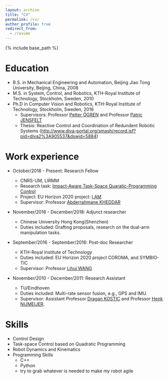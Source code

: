 ```yaml
---
layout: archive
title: "CV"
permalink: /cv/
author_profile: true
redirect_from:
  - /resume
---
```


{% include base_path %}

Education
======
* B.S. in Mechanical Engineering and Automation, Beijing Jiao Tong University, Beijing, China, 2008
* M.S. in System, Control, and Robotics, KTH-Royal Institute of Technology, Stockholm, Sweden, 2010
* Ph.D in Computer Vision and Robotics, KTH-Royal Institute of Technology, Stockholm, Sweden, 2016
  * Supervisors: Professor [Petter ÖGREN](https://www.kth.se/profile/petter) and Professor [Patric JENSFELT](https://www.kth.se/profile/patric)
  * Thesis: Reactive Control and Coordination of Redundent Robotic Systems (http://www.diva-portal.org/smash/record.jsf?pid=diva2%3A905537&dswid=5884)

Work experience
======
* October/2018 - Present: Research Fellow
  * CNRS-UM, LIRMM
  * Research task: [Impact-Aware Task-Space Quaratic-Programming Control](https://arxiv.org/pdf/2006.01987)
  * Project: EU Horizon 2020 project: [I.AM](http://i-am-project.eu/)
  * Supervisor: Professor [Abderrahmane KHEDDAR](http://www.lirmm.fr/lirmm_eng/users/utilisateurs-lirmm/equipes/idh/abderrahmane-kheddar)

* November/2016 - December/2018: Adjunct researcher
  * Chinese University Hong Kong(Shenzhen)
  * Duties included: Drafting proposals, research on the dual-arm manipulation tasks. 
  
* September/2016 - September/2016: Post-doc Researcher
  * KTH-Royal Institute of Technology
  * Duties included: EU Horizon 2020 project COROMA, and SYMBIO-TIC
  * Supervisor: Professor [Lihui WANG](https://www.kth.se/profile/lihuiw)

* November/2010 - December/2011: Research Assistant
  * TU/Eindhoven
  * Duties included: Multi-rate sensor fusion, e.g., GPS and IMU.
  * Supervisor: Assistant Professor [Dragan KOSTIC](https://research.tue.nl/en/persons/dragan-kostic) and Professor [Henk NIJMEIJER](https://www.tue.nl/en/research/researchers/henk-nijmeijer/).
  
Skills
======
* Control Design
* Task-space Control based on Quadratic Programming
* Robot Dynamics and Kinematics
* Programming Skills
  * C++
  * Python
  * try to grab whatever is needed to make my robot agile


